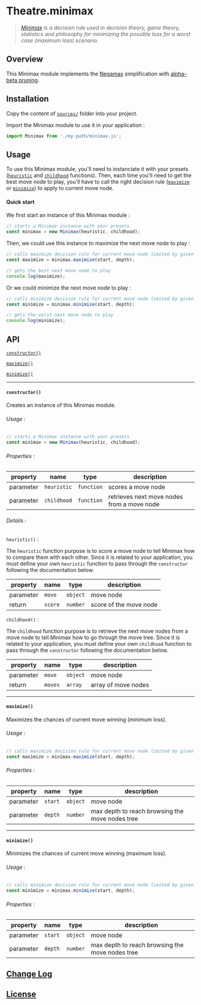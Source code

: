 # Theatre.minimax

> *[Minimax](https://en.wikipedia.org/wiki/Minimax) is a decision rule used in decision theory, game theory, statistics and philosophy for minimizing the possible loss for a worst case (maximum loss) scenario.*

## Overview

This Minimax module implements the [Negamax](https://en.wikipedia.org/wiki/Negamax) simplification with [alpha–beta pruning](https://en.wikipedia.org/wiki/Alpha%E2%80%93beta_pruning).

## Installation

Copy the content of [`sources/`](./sources) folder into your project.

Import the Minimax module to use it in your application :

```javascript
import Minimax from './my-path/minimax.js';
```

## Usage

To use this Minimax module, you'll need to instanciate it with your presets ([`heuristic`](#constructor) and [`childhood`](#constructor) functions). Then, each time you'll need to get the best move node to play, you'll have to call the right decision rule ([`maximize`](#maximize) or [`minimize`](#minimize)) to apply to current move node.

#### Quick start

We first start an instance of this Minimax module :

```javascript
// starts a Minimax instance with your presets
const minimax = new Minimax(heuristic, childhood);
```

Then, we could use this instance to maximize the next move node to play :

```javascript
// calls maximize decision rule for current move node limited by given depth
const maximize = minimax.maximize(start, depth);

// gets the best next move node to play
console.log(maximize);
```

Or we could minimize the next move node to play :

```javascript
// calls minimize decision rule for current move node limited by given depth
const minimize = minimax.minimize(start, depth);

// gets the worst next move node to play
console.log(minimize);
```

## API

[`constructor()`](#constructor)

[`maximize()`](#maximize)

[`minimize()`](#minimize)

---

#### `constructor()`

Creates an instance of this Minimax module.

###### Usage :

```javascript
// starts a Minimax instance with your presets
const minimax = new Minimax(heuristic, childhood);
```

###### Properties :

| property  | name        | type       | description                                |
| --------- | ----------- | ---------- | ------------------------------------------ |
| parameter | `heuristic` | `function` | scores a move node                         |
| parameter | `childhood` | `function` | retrieves next move nodes from a move node |

###### Details :

`heuristic()` :

The `heuristic` function purpose is to score a move node to tell Minimax how to compare them with each other. Since it is related to your application, you must define your own `heuristic` function to pass through the `constructor` following the documentation below.

| property  | name    | type     | description            |
| --------- | ------- | -------- | ---------------------- |
| parameter | `move`  | `object` | move node              |
| return    | `score` | `number` | score of the move node |

`childhood()` :

The `childhood` function purpose is to retrieve the next move nodes from a move node to tell Minimax how to go through the move tree. Since it is related to your application, you must define your own `childhood` function to pass through the `constructor` following the documentation below.

| property  | name    | type     | description            |
| --------- | ------- | -------- | ---------------------- |
| parameter | `move`  | `object` | move node              |
| return    | `moves` | `array`  | array of move nodes |

---

#### `maximize()`

Maximizes the chances of current move winning (minimum loss).

###### Usage :

```javascript
// calls maximize decision rule for current move node limited by given depth
const maximize = minimax.maximize(start, depth);
```

###### Properties :

| property  | name    | type     | description                                     |
| --------- | ------- | -------- | ----------------------------------------------- |
| parameter | `start` | `object` | move node                                       |
| parameter | `depth` | `number` | max depth to reach browsing the move nodes tree |

---

#### `minimize()`

Minimizes the chances of current move winning (maximum loss).

###### Usage :

```javascript
// calls minimize decision rule for current move node limited by given depth
const minimize = minimax.minimize(start, depth);
```

###### Properties :

| property  | name    | type     | description                                     |
| --------- | ------- | -------- | ----------------------------------------------- |
| parameter | `start` | `object` | move node                                       |
| parameter | `depth` | `number` | max depth to reach browsing the move nodes tree |

## [Change Log](./CHANGELOG.md)

## [License](./LICENSE)
